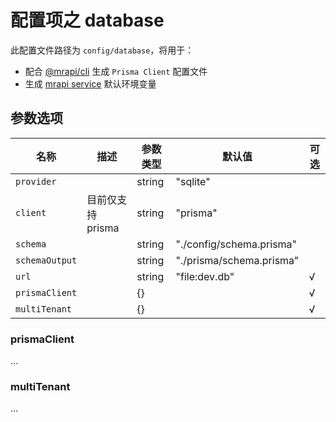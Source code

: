 # 配置项之 database

此配置文件路径为 `config/database`，将用于：

- 配合 [@mrapi/cli](../CLI.zh-CN.md) 生成 `Prisma Client` 配置文件
- 生成 [mrapi service](../Mrapi.zh-CN.md) 默认环境变量

<!--
export type TenantOptions = {
  name: string
  provider: string
  url: string              // process.env.DATABASE_URL 可能会有坑
}
export type DBConfig = {
  client: string
  schema: string
  schemaOutput: string
  url?: string
  prismaClient?: {}
  multiTenant?: {
    management: {
      url: string
    }
    tenants: TenantOptions[]
    identifier: (request: FastifyRequest, reply: FastifyReply) => string | void
  }
}

provider: 'sqlite',
client: 'prisma',
url: 'file:dev.db',
schema: './config/schema.prisma',
schemaOutput: './prisma/schema.prisma',
prismaClient: {},
 -->

## 参数选项

| 名称           | 描述              | 参数类型 | 默认值                   | 可选 |
| -------------- | ----------------- | -------- | ------------------------ | ---- |
| `provider`     |                   | string   | "sqlite"                 |      |
| `client`       | 目前仅支持 prisma | string   | "prisma"                 |      |
| `schema`       |                   | string   | "./config/schema.prisma" |      |
| `schemaOutput` |                   | string   | "./prisma/schema.prisma" |      |
| `url`          |                   | string   | "file:dev.db"            | √    |
| `prismaClient` |                   | {}       |                          | √    |
| `multiTenant`  |                   | {}       |                          | √    |

### prismaClient

...

### multiTenant

...
